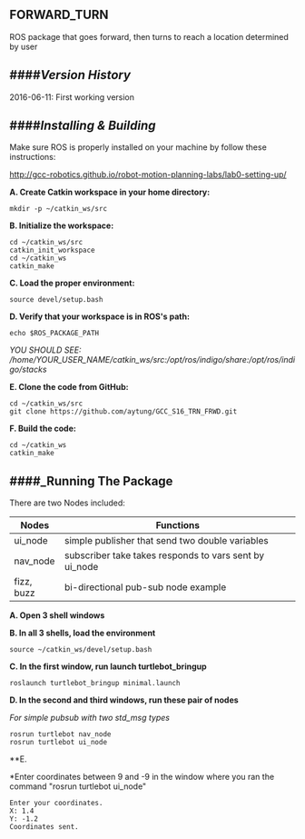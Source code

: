 ## FORWARD_TURN
ROS package that goes forward, then turns to reach a location determined by user

####**_Version History_**  
-------------------------  
2016-06-11: First working version
  
####**_Installing & Building_**  
-------------------------------  

Make sure ROS is properly installed on your machine by follow these instructions:

http://gcc-robotics.github.io/robot-motion-planning-labs/lab0-setting-up/

**A. Create Catkin workspace in your home directory:**  

``` 
mkdir -p ~/catkin_ws/src  
```  

**B. Initialize the workspace:**  

```  
cd ~/catkin_ws/src  
catkin_init_workspace  
cd ~/catkin_ws  
catkin_make  
```  
  
**C. Load the proper environment:**  

``` 
source devel/setup.bash  
```  

**D. Verify that your workspace is in ROS's path:**  

``` 
echo $ROS_PACKAGE_PATH  
```  
  *YOU SHOULD SEE: /home/YOUR_USER_NAME/catkin_ws/src:/opt/ros/indigo/share:/opt/ros/indigo/stacks*  


**E. Clone the code from GitHub:**  

``` 
cd ~/catkin_ws/src  
git clone https://github.com/aytung/GCC_S16_TRN_FRWD.git
``` 

**F. Build the code:**
```    
cd ~/catkin_ws  
catkin_make  
``` 

####**_Running The Package**  
-------------------------------  

There are two Nodes included:  

| Nodes                    | Functions                                               |
| ------------------------ |---------------------------------------------------------|
| ui_node                  | simple publisher that send two double variables         |
| nav_node                 | subscriber take takes responds to vars sent by ui_node  |
| fizz, buzz               | bi-directional pub-sub node example                     |  
  
  
**A. Open 3 shell windows**  

**B. In all 3 shells, load the environment**

```
source ~/catkin_ws/devel/setup.bash
```

**C. In the first window, run launch turtlebot_bringup**  

```
roslaunch turtlebot_bringup minimal.launch
```

**D. In the second and third windows, run these pair of nodes**

*For simple pubsub with two std_msg types*
```
rosrun turtlebot nav_node
rosrun turtlebot ui_node
```

**E.


*Enter coordinates between 9 and -9 in the window where you ran the command "rosrun turtlebot ui_node"
```
Enter your coordinates.
X: 1.4
Y: -1.2
Coordinates sent.

```
